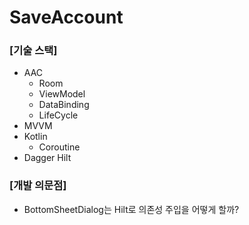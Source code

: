 # SaveAccount

### [기술 스택]

- AAC
  - Room
  - ViewModel
  - DataBinding
  - LifeCycle
- MVVM
- Kotlin
  - Coroutine
- Dagger Hilt

### [개발 의문점]

- BottomSheetDialog는 Hilt로 의존성 주입을 어떻게 할까?

